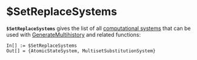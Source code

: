 # $SetReplaceSystems

**`$SetReplaceSystems`** gives the list of all [computational systems](/Documentation/Systems/README.md) that can be
used with [GenerateMultihistory](/Documentation/Generators/GenerateMultihistory.md) and related functions:

```wl
In[] := $SetReplaceSystems
Out[] = {AtomicStateSystem, MultisetSubstitutionSystem}
```
